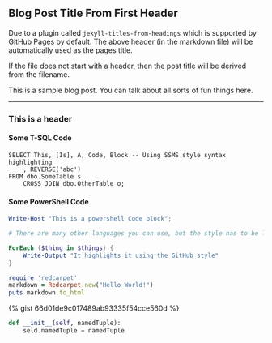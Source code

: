 ## Blog Post Title From First Header

Due to a plugin called `jekyll-titles-from-headings` which is supported by GitHub Pages by default. The above header (in the markdown file) will be automatically used as the pages title.

If the file does not start with a header, then the post title will be derived from the filename.

This is a sample blog post. You can talk about all sorts of fun things here.

---

### This is a header

#### Some T-SQL Code

```tsql
SELECT This, [Is], A, Code, Block -- Using SSMS style syntax highlighting
    , REVERSE('abc')
FROM dbo.SomeTable s
    CROSS JOIN dbo.OtherTable o;
```

#### Some PowerShell Code

```powershell
Write-Host "This is a powershell Code block";

# There are many other languages you can use, but the style has to be loaded first

ForEach ($thing in $things) {
    Write-Output "It highlights it using the GitHub style"
}
```

```ruby
require 'redcarpet'
markdown = Redcarpet.new("Hello World!")
puts markdown.to_html
```

<!--<script src="https://gist.github.com/kunal077/66d01de9c017489ab93335f54cce560d.js"></script>
-->

<script src="https://emgithub.com/embed.js?target=https%3A%2F%2Fgithub.com%2Fkunal077%2FScalable-Data-Science%2Fblob%2Fmain%2FMisra%2520Greetch%2520and%2520Bloom%2520Filters%2FBloom_Filter.py&style=github&showBorder=on&showLineNumbers=on&showFileMeta=on&showCopy=on"></script>


{% gist 66d01de9c017489ab93335f54cce560d %}


```python
def __init__(self, namedTuple):
    seld.namedTuple = namedTuple
```
